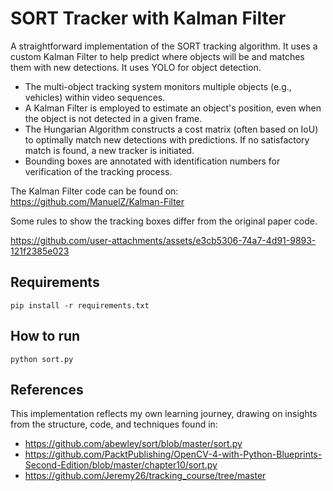# SORT Tracker with Kalman Filter

A straightforward implementation of the SORT tracking algorithm. It uses a custom Kalman Filter to help predict where objects will be and matches them with new detections. It uses YOLO for object detection.

- The multi-object tracking system monitors multiple objects (e.g., vehicles) within video sequences.
- A Kalman Filter is employed to estimate an object's position, even when the object is not detected in a given frame.
- The Hungarian Algorithm constructs a cost matrix (often based on IoU) to optimally match new detections with predictions. If no satisfactory match is found, a new tracker is initiated.
- Bounding boxes are annotated with identification numbers for verification of the tracking process.

The Kalman Filter code can be found on: https://github.com/ManuelZ/Kalman-Filter

Some rules to show the tracking boxes differ from the original paper code.


https://github.com/user-attachments/assets/e3cb5306-74a7-4d91-9893-121f2385e023



## Requirements
```
pip install -r requirements.txt
```

## How to run
```
python sort.py
```

## References

This implementation reflects my own learning journey, drawing on insights from the structure, code, and techniques found in:
  - https://github.com/abewley/sort/blob/master/sort.py
  - https://github.com/PacktPublishing/OpenCV-4-with-Python-Blueprints-Second-Edition/blob/master/chapter10/sort.py
  - https://github.com/Jeremy26/tracking_course/tree/master
